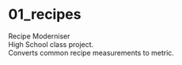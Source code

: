 # 01_recipes
Recipe Moderniser\
High School class project.\
Converts common recipe measurements to metric.
